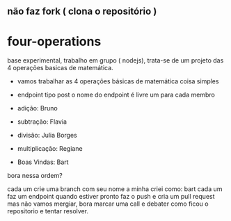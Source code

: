 ## não faz fork ( clona o repositório )

# four-operations
base experimental, trabalho em grupo ( nodejs), trata-se de um projeto das 4 operações basicas de matemática.

- vamos trabalhar as 4 operações básicas de matemática coisa simples
- endpoint tipo post o nome do endpoint é livre um para cada membro

- adição: Bruno
- subtração: Flavia
- divisão: Julia Borges
- multiplicação: Regiane
- Boas Vindas: Bart

bora nessa ordem?  

cada um crie uma branch com seu nome
a minha criei como: bart
cada um faz um endpoint 
quando estiver pronto faz o push e cria um pull request mas não vamos mergiar, 
bora marcar uma call e debater como ficou o repositorio e tentar resolver.


